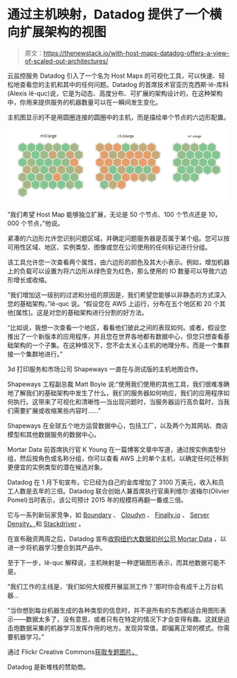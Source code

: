 # 通过主机映射，Datadog 提供了一个横向扩展架构的视图

> 原文：<https://thenewstack.io/with-host-maps-datadog-offers-a-view-of-scaled-out-architectures/>

云监控服务 Datadog 引入了一个名为 Host Maps 的可视化工具，可以快速、轻松地查看您的主机和其中的任何问题。Datadog 的首席技术官亚历克西斯·lê-库科(Alexis lê-quc)说，它是为动态、高度分布、可扩展的架构设计的，在这种架构中，你用来提供服务的机器数量可以在一瞬间发生变化。

主机图显示的不是用圆圈连接的圆圈中的主机，而是描绘单个节点的六边形配置。

[![HostMapPart1Image2](img/b2c0015758132df2a330ed40a60f7556.png)](https://thenewstack.io/wp-content/uploads/2015/03/HostMapPart1Image2.png)

“我们希望 Host Map 能够独立扩展，无论是 50 个节点、100 个节点还是 10，000 个节点，”他说。

紧凑的六边形允许您识别问题区域，并确定问题服务器是否属于某个组。您可以按可用性区域、地区、实例类型、图像或您在公司使用的任何标记进行分组。

该工具允许您一次查看两个属性，由六边形的颜色及其大小表示。例如，增加机器上的负载可以设置为将六边形从绿色变为红色，那么使用的 IO 数量可以导致六边形增长或收缩。

“我们增加这一级别的过滤和分组的原因是，我们希望您能够以非静态的方式深入您的基础架构，”lê-quc 说。“假设您在 AWS 上运行，分布在五个地区和 20 个其他[属性]。这是对您的基础架构进行分割的好方法。

“比如说，我想一次查看一个地区，看看他们彼此之间的表现如何。或者，假设您推出了一个新版本的应用程序，并且您在世界各地都有数据中心，但您只想查看基础架构的一个子集。在这种情况下，您不会太关心主机的地理分布，而是一个集群接一个集群地进行。”

3d 打印服务和市场公司 Shapeways 一直在与测试版的主机地图合作。

Shapeways 工程副总裁 Matt Boyle 说:“使用我们使用的其他工具，我们很难准确地了解我们的基础架构中发生了什么，我们的服务器如何响应，我们的应用程序如何执行。这带来了可视化和清晰性—当出现问题时，当服务器运行高负载时，当我们需要扩展或收缩某些内容时……”

Shapeways 在全球五个地方运营数据中心，包括工厂，以及两个为其网站、商店模型和其他数据服务的数据中心。

Mortar Data 前首席执行官 K Young 在一篇博客文章中写道，通过按实例类型分组，然后按角色或名称分组，你可以查看 AWS 上的单个主机，以确定任何迁移到更便宜的实例类型的潜在候选对象。

Datadog 在 1 月下旬宣布，它已经为自己的金库增加了 3100 万美元，收入和员工人数是去年的三倍。Datadog 联合创始人兼首席执行官奥利维尔·波梅尔(Olivier Pomel)当时表示，该公司预计 2015 年的规模将再翻一番或三倍。

它与一系列新玩家竞争，如 [Boundary](https://gigaom.com/2011/11/15/boundary-launches-with-a-new-network-monitoring-angle/) 、 [Cloudyn](https://gigaom.com/2014/01/28/which-is-cheaper-for-your-work-amazon-or-google-cloud-ask-cloudyn/) 、 [Finally.io](https://gigaom.com/2013/07/15/finally-io-does-a-cannonball-into-the-cloud-server-monitoring-pool/) 、 [Server Density、](https://gigaom.com/2014/01/27/server-density-adds-multi-cloud-dashboard-to-its-monitoring-mix/)和 [Stackdriver](https://gigaom.com/2014/01/30/stackdriver-names-cisco-vet-to-board-amazon-alum-as-advisor/) 。

在宣布融资两周之后，Datadog 宣布[收购纽约大数据初创公司 Mortar Data](https://thenewstack.io/datadog-adds-big-data-analytics-mortar-data-buyout/) ，以进一步将机器学习整合到其产品中。

至于下一步，lê-quc 解释说，主机映射是一种逻辑图形表示，而其他数据可能不是。

“我们工作的主线是，‘我们如何大规模开展监测工作？’那时你会有成千上万台机器…

“当你想到每台机器生成的各种类型的信息时，并不是所有的东西都适合用图形表示——数据太多了，没有意思，或者只有在特定的情况下才会变得有趣。这就是迫击炮数据采集的机器学习发挥作用的地方。发现异常值，即偏离正常的模式。你需要机器学习。”

通过 Flickr Creative Commons[获取专题图片。](https://www.flickr.com/photos/darwinbell/293643274/in/photolist-pneT7q-oYdqgE-5L7Nek-r3Pg37-rWZV5-2bvRaZ-aFbHXm-dXuyki-9EjsY3-oVR4pt-91tcw8-5XtQho-iEim7E-4VAE7s-ejiPG9-ejiPAE-a5uR5C-5FzEvt-pP1wa9-6JngZT-bY2wMs-bVZniX-6B9z5K-28jbi7-6H8NLB-huyZri-4KDTmf-fSBnug-9PnUBE-bY2wGu-58LZo9-pfHgmr-9DK5Bt-92dDJA-4mfLiw-91wkn3-4mbJkF-5AJSdZ-cbei6-5nebc9-dg8XGP-9yQCh-m9WmJT-a1sQ3j-gJvzQ-ftSJgX-bHtmGB-bHtmFe-e9sTjU-fSAi4v)

Datadog 是新堆栈的赞助商。

<svg xmlns:xlink="http://www.w3.org/1999/xlink" viewBox="0 0 68 31" version="1.1"><title>Group</title> <desc>Created with Sketch.</desc></svg>